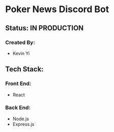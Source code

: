 # Poker News Discord Bot

## Status: IN PRODUCTION

### Created By:
- Kevin Yi

## Tech Stack:
### Front End:
- React
### Back End:
- Node.js
- Express.js
